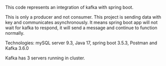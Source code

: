 This code represents an integration of kafka with spring boot.

This is only a producer and not consumer.
This project is sending data with key and communicates asynchronously. It means spring boot app will not wait for kafka to respond, it will send a message and continue to function normally.

Technologies: mySQL server 9.3, Java 17, spring boot 3.5.3, Postman and Kafka 3.6.0

Kafka has 3 servers running in cluster.
